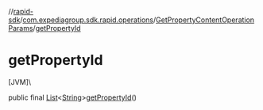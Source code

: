//[rapid-sdk](../../../index.md)/[com.expediagroup.sdk.rapid.operations](../index.md)/[GetPropertyContentOperationParams](index.md)/[getPropertyId](get-property-id.md)

# getPropertyId

[JVM]\

public final [List](https://docs.oracle.com/javase/8/docs/api/java/util/List.html)&lt;[String](https://docs.oracle.com/javase/8/docs/api/java/lang/String.html)&gt;[getPropertyId](get-property-id.md)()
